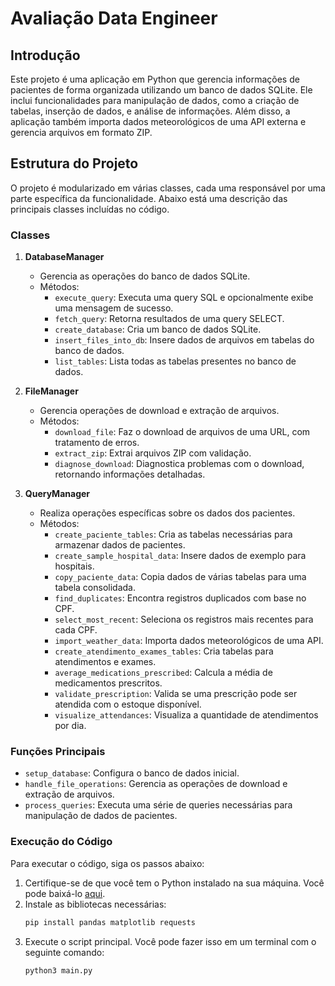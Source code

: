 # Avaliação Data Engineer

## Introdução

Este projeto é uma aplicação em Python que gerencia informações de pacientes de forma organizada utilizando um banco de dados SQLite. Ele inclui funcionalidades para manipulação de dados, como a criação de tabelas, inserção de dados, e análise de informações. Além disso, a aplicação também importa dados meteorológicos de uma API externa e gerencia arquivos em formato ZIP.

## Estrutura do Projeto

O projeto é modularizado em várias classes, cada uma responsável por uma parte específica da funcionalidade. Abaixo está uma descrição das principais classes incluídas no código.

### Classes

1. **DatabaseManager**
   - Gerencia as operações do banco de dados SQLite.
   - Métodos:
     - `execute_query`: Executa uma query SQL e opcionalmente exibe uma mensagem de sucesso.
     - `fetch_query`: Retorna resultados de uma query SELECT.
     - `create_database`: Cria um banco de dados SQLite.
     - `insert_files_into_db`: Insere dados de arquivos em tabelas do banco de dados.
     - `list_tables`: Lista todas as tabelas presentes no banco de dados.

2. **FileManager**
   - Gerencia operações de download e extração de arquivos.
   - Métodos:
     - `download_file`: Faz o download de arquivos de uma URL, com tratamento de erros.
     - `extract_zip`: Extrai arquivos ZIP com validação.
     - `diagnose_download`: Diagnostica problemas com o download, retornando informações detalhadas.

3. **QueryManager**
   - Realiza operações específicas sobre os dados dos pacientes.
   - Métodos:
     - `create_paciente_tables`: Cria as tabelas necessárias para armazenar dados de pacientes.
     - `create_sample_hospital_data`: Insere dados de exemplo para hospitais.
     - `copy_paciente_data`: Copia dados de várias tabelas para uma tabela consolidada.
     - `find_duplicates`: Encontra registros duplicados com base no CPF.
     - `select_most_recent`: Seleciona os registros mais recentes para cada CPF.
     - `import_weather_data`: Importa dados meteorológicos de uma API.
     - `create_atendimento_exames_tables`: Cria tabelas para atendimentos e exames.
     - `average_medications_prescribed`: Calcula a média de medicamentos prescritos.
     - `validate_prescription`: Valida se uma prescrição pode ser atendida com o estoque disponível.
     - `visualize_attendances`: Visualiza a quantidade de atendimentos por dia.

### Funções Principais

- `setup_database`: Configura o banco de dados inicial.
- `handle_file_operations`: Gerencia as operações de download e extração de arquivos.
- `process_queries`: Executa uma série de queries necessárias para manipulação de dados de pacientes.

### Execução do Código

Para executar o código, siga os passos abaixo:

1. Certifique-se de que você tem o Python instalado na sua máquina. Você pode baixá-lo [aqui](https://www.python.org/downloads/).
2. Instale as bibliotecas necessárias:
   ```bash
   pip install pandas matplotlib requests
   ```
3. Execute o script principal. Você pode fazer isso em um terminal com o seguinte comando:
   ```bash
   python3 main.py
   ```

